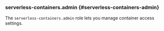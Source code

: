 ### serverless-containers.admin {#serverless-containers-admin}

The `serverless-containers.admin` role lets you manage container access settings.
